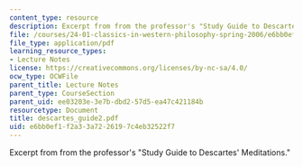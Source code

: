 ```yaml
---
content_type: resource
description: Excerpt from from the professor's "Study Guide to Descartes' Meditations."
file: /courses/24-01-classics-in-western-philosophy-spring-2006/e6bb0ef1f2a33a7226197c4eb32522f7_descartes_guide2.pdf
file_type: application/pdf
learning_resource_types:
- Lecture Notes
license: https://creativecommons.org/licenses/by-nc-sa/4.0/
ocw_type: OCWFile
parent_title: Lecture Notes
parent_type: CourseSection
parent_uid: ee03203e-3e7b-dbd2-57d5-ea47c421184b
resourcetype: Document
title: descartes_guide2.pdf
uid: e6bb0ef1-f2a3-3a72-2619-7c4eb32522f7
---
```

Excerpt from from the professor's "Study Guide to Descartes' Meditations."